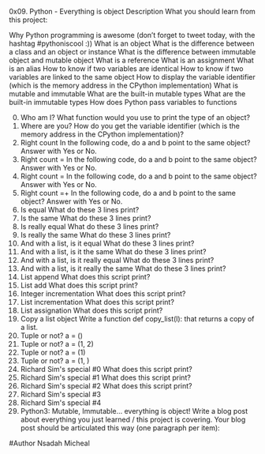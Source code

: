 0x09. Python - Everything is object
Description
What you should learn from this project:

Why Python programming is awesome (don’t forget to tweet today, with the hashtag #pythoniscool :)) What is an object What is the difference between a class and an object or instance What is the difference between immutable object and mutable object What is a reference What is an assignment What is an alias How to know if two variables are identical How to know if two variables are linked to the same object How to display the variable identifier (which is the memory address in the CPython implementation) What is mutable and immutable What are the built-in mutable types What are the built-in immutable types How does Python pass variables to functions

0. Who am I?
What function would you use to print the type of an object?
1. Where are you?
How do you get the variable identifier (which is the memory address in the CPython implementation)?
2. Right count
In the following code, do a and b point to the same object? Answer with Yes or No.
3. Right count =
In the following code, do a and b point to the same object? Answer with Yes or No.
4. Right count =
In the following code, do a and b point to the same object? Answer with Yes or No.
5. Right count =+
In the following code, do a and b point to the same object? Answer with Yes or No.
6. Is equal
What do these 3 lines print?
7. Is the same
What do these 3 lines print?
8. Is really equal
What do these 3 lines print?
9. Is really the same
What do these 3 lines print?
10. And with a list, is it equal
What do these 3 lines print?
11. And with a list, is it the same
What do these 3 lines print?
12. And with a list, is it really equal
What do these 3 lines print?
13. And with a list, is it really the same
What do these 3 lines print?
14. List append
What does this script print?
15. List add
What does this script print?
16. Integer incrementation
What does this script print?
17. List incrementation
What does this script print?
18. List assignation
What does this script print?
19. Copy a list object
Write a function def copy_list(l): that returns a copy of a list.
20. Tuple or not?
a = ()
21. Tuple or not?
a = (1, 2)
22. Tuple or not?
a = (1)
23. Tuple or not?
a = (1, )
24. Richard Sim's special #0
What does this script print?
25. Richard Sim's special #1
What does this script print?
26. Richard Sim's special #2
What does this script print?
27. Richard Sim's special #3
28. Richard Sim's special #4
29. Python3: Mutable, Immutable... everything is object!
Write a blog post about everything you just learned / this project is covering. Your blog post should be articulated this way (one paragraph per item):

#Author
Nsadah Micheal
